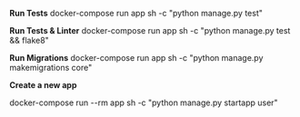 **Run Tests**
docker-compose run app sh -c "python manage.py test"

**Run Tests & Linter**
docker-compose run app sh -c "python manage.py test && flake8"

**Run Migrations**
docker-compose run app sh -c "python manage.py makemigrations core"

**Create a new app**
<!-- Example for a user app -->
docker-compose run --rm app sh -c "python manage.py startapp user"